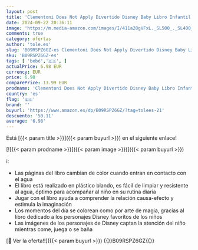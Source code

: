 ```yaml
---
layout: post
title: 'Clementoni Does Not Apply Divertido Disney Baby Libro Infantil bebé a Partir de 6 Meses  17720   Multicolor  Medio'
date: 2024-09-22 20:36:11
image: 'https://m.media-amazon.com/images/I/411a28gVFxL._SL500_._SL400_.jpg'
comments: true
category: ofertas
author: 'tole.es'
slug: 'B09RSPZ6GZ-es Clementoni Does Not Apply Divertido Disney Baby Libro...'
sku: 'B09RSPZ6GZ-es'
tags: [ 'bebé','🇪🇸', ]
actualPrice: 6.98 EUR
currency: EUR
price: 6.98
comparePrice: 13.99 EUR
prodname: 'Clementoni Does Not Apply Divertido Disney Baby Libro Infantil bebé a Partir de 6 Meses  17720   Multicolor  Medio'
country: 'es'
flag: '🇪🇸'
brand: ''
buyurl: 'https://www.amazon.es/dp/B09RSPZ6GZ/?tag=tolees-21'
descuento: '50.11'
average: '6.98'
---
```


Está [{{< param title >}}]({{< param buyurl >}}) en el siguiente enlace!

[![{{< param prodname >}}]({{< param image >}})]({{< param buyurl >}})

ℹ️:

- Las páginas del libro cambian de color cuando entran en contacto con el agua
- El libro está realizado en plástico blando, es fácil de limpiar y resistente al agua, óptimo para acompañar al niño en su rutina diaria
- Jugar con el libro ayuda a comprender la relación causa-efecto y estimula la imaginación
- Los momentos del día se colorean como por arte de magia, gracias al libro dedicado a los personajes Disney favoritos de los niños
- Las imágenes de los personajes de Disney captan la atención del niño mientras come, juega o se baña

[🛒 Ver la oferta!!]({{< param buyurl >}})
{{<world>}}B09RSPZ6GZ{{</world>}}
